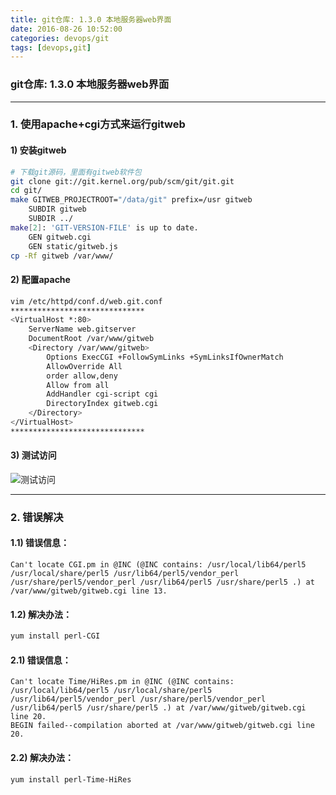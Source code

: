 ```yaml
---
title: git仓库: 1.3.0 本地服务器web界面
date: 2016-08-26 10:52:00
categories: devops/git
tags: [devops,git]
---
```

### git仓库: 1.3.0 本地服务器web界面

---

### 1. 使用apache+cgi方式来运行gitweb
#### 1) 安装gitweb
``` bash
# 下载git源码，里面有gitweb软件包
git clone git://git.kernel.org/pub/scm/git/git.git
cd git/
make GITWEB_PROJECTROOT="/data/git" prefix=/usr gitweb     
    SUBDIR gitweb
    SUBDIR ../
make[2]: 'GIT-VERSION-FILE' is up to date.
    GEN gitweb.cgi
    GEN static/gitweb.js
cp -Rf gitweb /var/www/
```

#### 2) 配置apache
``` bash
vim /etc/httpd/conf.d/web.git.conf
******************************
<VirtualHost *:80>
    ServerName web.gitserver
    DocumentRoot /var/www/gitweb
    <Directory /var/www/gitweb>
        Options ExecCGI +FollowSymLinks +SymLinksIfOwnerMatch
        AllowOverride All
        order allow,deny
        Allow from all
        AddHandler cgi-script cgi
        DirectoryIndex gitweb.cgi
    </Directory>
</VirtualHost>
******************************
```

#### 3) 测试访问
![测试访问](/static/images/docs/devops/git/devops-git-git1.3.0.PNG)

---

### 2. 错误解决
#### 1.1) 错误信息：
```
Can't locate CGI.pm in @INC (@INC contains: /usr/local/lib64/perl5 /usr/local/share/perl5 /usr/lib64/perl5/vendor_perl /usr/share/perl5/vendor_perl /usr/lib64/perl5 /usr/share/perl5 .) at /var/www/gitweb/gitweb.cgi line 13.
```

#### 1.2) 解决办法：
``` bash
yum install perl-CGI
```

#### 2.1) 错误信息：
```
Can't locate Time/HiRes.pm in @INC (@INC contains: /usr/local/lib64/perl5 /usr/local/share/perl5 /usr/lib64/perl5/vendor_perl /usr/share/perl5/vendor_perl /usr/lib64/perl5 /usr/share/perl5 .) at /var/www/gitweb/gitweb.cgi line 20.
BEGIN failed--compilation aborted at /var/www/gitweb/gitweb.cgi line 20.
```

#### 2.2) 解决办法：
``` bash
yum install perl-Time-HiRes
```
